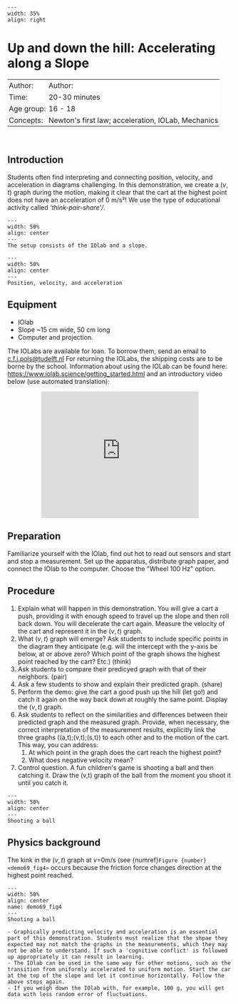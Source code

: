 ```{figure} ../../figures/confirmed.png
---
width: 35%
align: right
```

# Up and down the hill: Accelerating along a Slope

<table style="width: 100%; border-collapse: collapse; border: none;">
    <tr style="background-color: white;"> 
        <td style="text-align: left; padding: 3px; border: none;">Author:</td>
        <td style="text-align: left; padding: 3px; border: none;">
Author: </td>
    </tr>
    <tr style="background-color: white;">
        <td style="text-align: left; padding: 3px; border: none;">Time:</td>
        <td style="text-align: left; padding: 3px; border: none;">20-30 minutes</td>
    </tr>
    <tr style="background-color: white;">
        <td style="text-align: left; padding: 3px; border: none;">Age group:</td>
        <td style="text-align: left; padding: 3px; border: none;">16 - 18</td>
    </tr>
    <tr style="background-color: white;">
        <td style="text-align: left; padding: 3px; border: none;">Concepts:</td>
        <td style="text-align: left; padding: 3px; border: none;">Newton's first law; acceleration, IOLab, Mechanics</td>
    </tr>
</table><br>

## Introduction
Students often find interpreting and connecting position, velocity, and acceleration in diagrams challenging. In this demonstration, we create a ($v,t$) graph during the motion, making it clear that the cart at the highest point does not have an acceleration of 0 m/s²! We use the type of educational activity called *'think-pair-share'/*. 


```{figure} demo69_figure1.jpg
---
width: 50%
align: center
---
The setup consists of the IOlab and a slope.
```

```{figure} demo69_figure2.JPG
---
width: 50%
align: center
---
Position, velocity, and acceleration
```

## Equipment
- IOlab
- Slope ~15 cm wide, 50 cm long
- Computer and projection.

The IOLabs are available for loan. To borrow them, send an email to c.f.j.pols@tudelft.nl For returning the IOLabs, the shipping costs are to be borne by the school. Information about using the IOLab can be found here: https://www.iolab.science/getting_started.html and an introductory video below (use automated translation):


<div style="display: flex; justify-content: center;">
    <div style="position: relative; width: 70%; height: 0; padding-bottom: 56.25%;">
        <iframe
            src="https://www.youtube.com/embed/PwPCHZAv_gs"
            style="position: absolute; top: 0; left: 0; width: 100%; height: 100%;"
            frameborder="0"
            allow="accelerometer; autoplay; clipboard-write; encrypted-media; gyroscope; picture-in-picture"
            allowfullscreen
        ></iframe>
    </div>
</div>

## Preparation
Familiarize yourself with the IOlab, find out hot to read out sensors and start and stop a measurement. Set up the apparatus, distribute graph paper, and connect the IOlab to the computer. Choose the "Wheel 100 Hz" option.

## Procedure
1. Explain what will happen in this demonstration. You will give a cart a push, providing it with enough speed to travel up the slope and then roll back down. You will decelerate the cart again. Measure the velocity of the cart and represent it in the ($v,t$) graph.
2. What ($v,t$) graph will emerge? Ask students to include specific points in the diagram they anticipate (e.g. will the intercept with the y-axis be below, at or above zero? Which point of the graph shows the highest point reached by the cart? Etc.) (think)
3. Ask students to compare their predicyed graph with that of their neighbors. (pair)
4. Ask a few students to show and explain their predicted graph. (share)
5. Perform the demo: give the cart a good push up the hill (let go!) and catch it again on the way back down at roughly the same point. Display the ($v,t$) graph.
6. Ask students to reflect on the similarities and differences between their predicted graph and the measured graph. Provide, when necessary, the correct interpretation of the measurement results, explicitly link the three graphs ((a,t);(v,t);(s,t)) to each other and to the motion of the cart. This way, you can address: 
    1. At which point in the graph does the cart reach the highest point? 
    2. What does negative velocity mean? 
7. Control question. A fun children's game is shooting a ball and then catching it. Draw the (v,t) graph of the ball from the moment you shoot it until you catch it.

```{figure} demo69_figure3.jpg
---
width: 50%
align: center
---
Shooting a ball
```


## Physics background
The kink in the ($v,t$) graph at $v$=0m/s (see {numref}`Figure {number} <demo69_fig4>` occurs because the friction force changes direction at the highest point reached.

```{figure} demo69_figure4.jpg
---
width: 50%
align: center
name: demo69_fig4
---
Shooting a ball
```




```{tip}
- Graphically predicting velocity and acceleration is an essential part of this demonstration. Students must realize that the shpae they expected may not match the graphs in the measurements, which they may not be able to understand. If such a 'cognitive conflict' is followed up appropriately it can result in learning.
- The IOlab can be used in the same way for other motions, such as the transition from uniformly accelerated to uniform motion. Start the car at the top of the slope and let it continue horizontally. Follow the above steps again.
- If you weigh down the IOlab with, for example, 100 g, you will get data with less random error of fluctuations.
